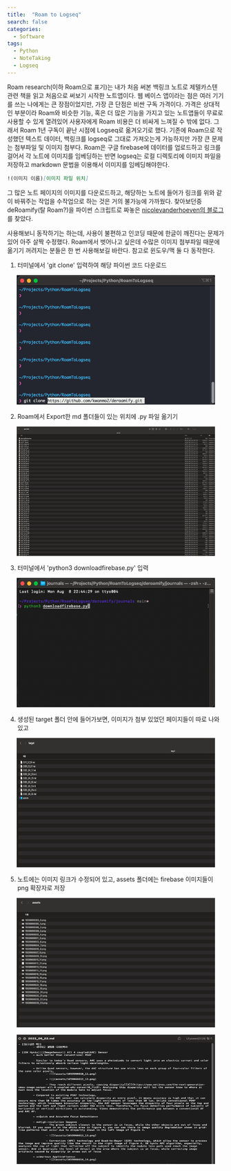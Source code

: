 ```yaml
---
title:  "Roam to Logseq"
search: false
categories: 
  - Software
tags:
  - Python
  - NoteTaking
  - Logseq
---
```

Roam research(이하 Roam으로 표기)는 내가 처음 써본 백링크 노트로 제텔카스텐 관련 책을 읽고 처음으로 써보기 시작한  노트앱이다. 웹 베이스 앱이라는 점은 여러 기기를 쓰는 나에게는 큰 장점이었지만, 가장 큰 단점은 비싼 구독 가격이다. 가격은 상대적인 부분이라 Roam와 비슷한 기능, 혹은 더 많은 기능을 가지고 있는 노트앱들이 무료로 사용할 수 있게 열려있어 사용자에게 Roam 비용은 더 비싸게 느껴질 수 밖에 없다. 그래서 Roam 1년 구독이 끝난 시점에 Logseq로 옮겨오기로 했다. 기존에 Roam으로 작성했던 텍스트 데이터, 백링크를 logseq로 그대로 가져오는게 가능하지만 가장 큰 문제는 첨부파일 및 이미지 첨부다. Roam은 구글 firebase에 데이터를 업로드하고 링크를 걸어서 각 노트에 이미지를 임베딩하는 반면 logseq는 로컬 디렉토리에 이미지 파일을 저장하고 markdown 문법을 이용해서 이미지를 임베딩해야한다.
```markdown
!(이미지 이름)[이미지 파일 위치]
```

그 많은 노트 페이지의 이미지를 다운로드하고, 해당하는 노트에 들어가 링크를 위와 같이 바꿔주는 작업을 수작업으로 하는 것은 거의 불가능에 가까웠다. 찾아보던중 deRoamify(탈 Roam?)을 파이썬 스크립트로 짜놓은 [nicolevanderhoeven의 블로그](https://nicolevanderhoeven.com/blog/20210602-downloading-files-from-roam/)를 찾았다. 

사용해보니 동작하기는 하는데, 사용이 불편하고 인코딩 때문에 한글이 깨진다는 문제가 있어 아주 살짝 수정했다. Roam에서 벗어나고 싶은데 수많은 이미지 첨부파일 때문에 옮기기 꺼려지는 분들은 한 번 사용해보길 바란다. 참고로 윈도우/맥 둘 다 동작한다.

1. 터미널에서 'git clone' 입력하여 해당 파이썬 코드 다운로드

<p align="center">
  <img width="460" height="300" src="assets/2022-08-08_1.png">
</p>


2. Roam에서 Export한 md 폴더들이 있는 위치에 .py 파일 옮기기

<p align="center">
  <img width="460" height="300" src="assets/2022-08-08_2.png">
</p>


3. 터미널에서 'python3 downloadfirebase.py' 입력

<p align="center">
  <img width="460" height="300" src="assets/2022-08-08_3.png">
</p>

4. 생성된 target 폴더 안에 들어가보면, 이미지가 첨부 있었던 페이지들이 따로 나와있고 


<p align="center">
  <img width="460" height="300" src="assets/2022-08-08_7.png">
</p>

5. 노트에는 이미지 링크가 수정되어 있고, assets 폴더에는 firebase 이미지들이 png 확장자로 저장


<p align="center">
  <img width="460" height="300" src="assets/2022-08-08_8.png">
</p>

<p align="center">
  <img width="460" height="300" src="assets/2022-08-08_9.png">
</p>
